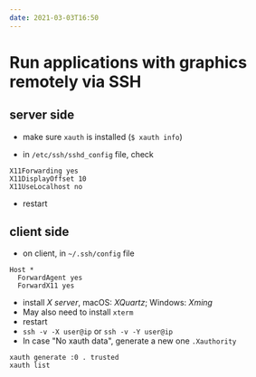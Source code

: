 ```yaml
---
date: 2021-03-03T16:50
---
```

# Run applications with graphics remotely via SSH

## server side

- make sure `xauth` is installed (`$ xauth info`)

- in `/etc/ssh/sshd_config` file, check

```shell
X11Forwarding yes
X11DisplayOffset 10
X11UseLocalhost no
```

- restart

## client side

- on client, in `~/.ssh/config` file

```shell
Host *
  ForwardAgent yes
  ForwardX11 yes
```

- install _X server_, macOS: _XQuartz_; Windows: _Xming_
- May also need to install `xterm`
- restart
- `ssh -v -X user@ip` or `ssh -v -Y user@ip`
- In case "No xauth data", generate a new one `.Xauthority`

```shell
xauth generate :0 . trusted
xauth list
```
